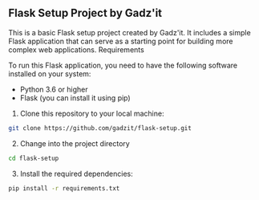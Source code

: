 ## Flask Setup Project by Gadz'it

This is a basic Flask setup project created by Gadz'it. It includes a simple Flask application that can serve as a starting point for building more complex web applications.
Requirements

To run this Flask application, you need to have the following software installed on your system:

  * Python 3.6 or higher
  * Flask (you can install it using pip)


 1. Clone this repository to your local machine:
```bash
git clone https://github.com/gadzit/flask-setup.git
```

 2. Change into the project directory

```bash
cd flask-setup
```

 3. Install the required dependencies:

```bash
pip install -r requirements.txt
```
